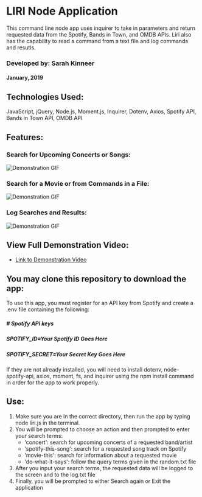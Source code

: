 # LIRI Node Application
This command line node app uses inquirer to take in parameters and return requested data from the Spotify, Bands in Town, and OMDB APIs.  Liri also has the capability to read a command from a text file and log commands and resutls.

### Developed by: Sarah Kinneer
#### January, 2019

## Technologies Used:
JavaScript, jQuery, Node.js, Moment.js, Inquirer, Dotenv, Axios, Spotify API, Bands in Town API, OMDB API

## Features:

### Search for Upcoming Concerts or Songs:
![Demonstration GIF](./liri-concert-song.gif)

### Search for a Movie or from Commands in a File:
![Demonstration GIF](./liri-movie-file.gif)

### Log Searches and Results:
![Demonstration GIF](./liri-log-file.gif)

## View Full Demonstration Video:
- [Link to Demonstration Video](https://drive.google.com/file/d/1yyI6QguHF7zbFQ6hJFeYO6L13Y7FeBCl/view?usp=sharing)

## You may clone this repository to download the app:
To use this app, you must register for an API key from Spotify and create a .env file containing the following:

##### \# Spotify API keys

##### SPOTIFY_ID=Your Spotify ID Goes Here
##### SPOTIFY_SECRET=Your Secret Key Goes Here

If they are not already installed, you will need to install dotenv, node-spotify-api, axios, moment, fs, and inquirer using the npm install command in order for the app to work properly.

## Use:
1. Make sure you are in the correct directory, then run the app by typing node liri.js in the terminal.
2. You will be prompted to choose an action and then prompted to enter your search terms:
   - 'concert': search for upcoming concerts of a requested band/artist
   - 'spotify-this-song': search for a requested song track on Spotify
   - 'movie-this': search for information about a requested movie
   - 'do-what-it-says': follow the query terms given in the random.txt file
3. After you input your search terms, the requested data will be logged to the screen and to the log.txt file
4. Finally, you will be prompted to either Search again or Exit the application
